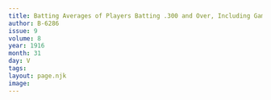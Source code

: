```yaml
---
title: Batting Averages of Players Batting .300 and Over, Including Games of August 4
author: B-6286
issue: 9
volume: 8
year: 1916
month: 31
day: V
tags:
layout: page.njk
image:
---
```





